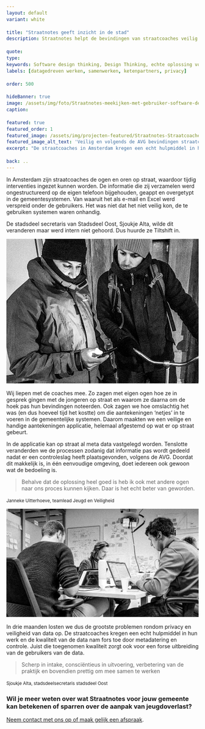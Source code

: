 ```yaml
---
layout: default
variant: white

title: "Straatnotes geeft inzicht in de stad"
description: Straatnotes helpt de bevindingen van straatcoaches veilig te verzamelen en om te zetten naar bruikbare informatie en waardevolle inzichten. Waarbij de privacy van de betrokkenen gewaarborgd is.

quote:
type:
keywords: Software design thinking, Design Thinking, echte oplossing voor de mensen die het werk doen, privacy, AVG, jeugdoverlast.
labels: [datagedreven werken, samenwerken, ketenpartners, privacy]

order: 500

hideBanner: true
image: /assets/img/foto/Straatnotes-meekijken-met-gebruiker-software-design-thinking.jpg
caption:

featured: true
featured_order: 1
featured_image: /assets/img/projecten-featured/Straatnotes-Straatcoaches-op-Straat-software-jeugdoverlast-terugdringen.jpg
featured_image_alt_text: 'Veilig en volgends de AVG bevindingen straatcoaches noteren en delen.'
excerpt: "De straatcoaches in Amsterdam kregen een echt hulpmiddel in hun werk en de kwaliteit van de data nam fors toe door metadatering en controle."

back: ..
---
```

In Amsterdam zijn straatcoaches de ogen en oren op straat, waardoor tijdig interventies ingezet kunnen worden. De informatie die zij verzamelen werd ongestructureerd op de eigen telefoon bijgehouden, geappt en overgetypt in de gemeentesystemen. Van waaruit het als e-mail en Excel werd verspreid onder de gebruikers. Het was niet dat het niet veilig kon, de te gebruiken systemen waren onhandig.

De stadsdeel secretaris van Stadsdeel Oost, Sjoukje Alta, wilde dit veranderen maar werd intern niet gehoord. Dus huurde ze Tiltshift in.

<div class="article-image">
    <img src="/assets/img/foto/Straatnotes-meekijken-met-gebruiker-software-design-thinking.jpg">
</div>

Wij liepen met de coaches mee. Zo zagen met eigen ogen hoe ze in gesprek gingen met de jongeren op straat en waarom ze daarna om de hoek pas hun bevindingen noteerden. Ook zagen we hoe omslachtig het was (en dus hoeveel tijd het kostte) om die aantekeningen ‘netjes’ in te voeren in de gemeentelijke systemen. Daarom maakten we een veilige en handige aantekeningen applicatie, helemaal afgestemd op wat er op straat gebeurt.

In de applicatie kan op straat al meta data vastgelegd worden. Tenslotte veranderden we de processen zodanig dat informatie pas wordt gedeeld nadat er een controleslag heeft plaatsgevonden, volgens de AVG. Doordat dit makkelijk is, in één eenvoudige omgeving, doet iedereen ook gewoon wat de bedoeling is.

> Behalve dat de oplossing heel goed is heb ik ook met andere ogen naar ons proces kunnen kijken. Daar is het echt beter van geworden.

<small class="author">Janneke Uitterhoeve, teamlead Jeugd en Veiligheid</small>

<div class="article-image">
    <img src="/assets/img/foto/Straatnotes-Veilig-Notities-maken-op-straat-jeugdoverlast.jpg">
</div>

In drie maanden losten we dus de grootste problemen rondom privacy en veiligheid van data op. De straatcoaches kregen een echt hulpmiddel in hun werk en de kwaliteit van de data nam fors toe door metadatering en controle. Juist die toegenomen kwaliteit zorgt ook voor een forse uitbreiding van de gebruikers van de data.

> Scherp in intake, consciëntieus in uitvoering, verbetering van de praktijk en bovendien prettig om mee samen te werken

<small class="author">Sjoukje Alta, stadsdeelsecretaris stadsdeel Oost</small>

### Wil je meer weten over wat Straatnotes voor jouw gemeente kan betekenen of sparren over de aanpak van jeugdoverlast?
[Neem contact met ons op of maak gelijk een afspraak](/intake-en-advies).
